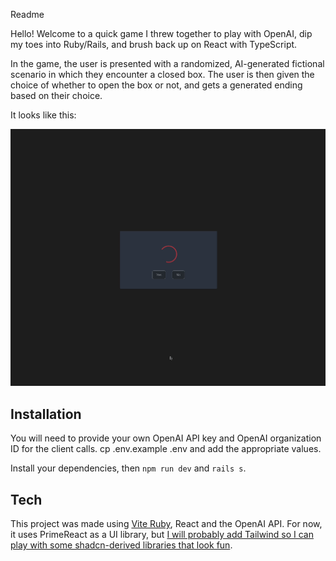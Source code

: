 Readme

Hello! Welcome to a quick game I threw together to play with OpenAI, dip my toes into Ruby/Rails, and brush back up on React with TypeScript.

In the game, the user is presented with a randomized, AI-generated fictional scenario in which they encounter a closed box. The user is then given the choice of whether to open the box or not, and gets a generated ending based on their choice.

It looks like this:

![](open-the-box-demo-gif.gif)

## Installation
You will need to provide your own OpenAI API key and OpenAI organization ID for the client calls. cp .env.example .env and add the appropriate values.

Install your dependencies, then `npm run dev` and `rails s`.

## Tech
This project was made using [Vite Ruby](https://vite-ruby.netlify.app/), React and the OpenAI API. For now, it uses PrimeReact as a UI library, but [I will probably add Tailwind so I can play with some shadcn-derived libraries that look fun](https://github.com/bradbautista/react-and-rails-project/pull/1).